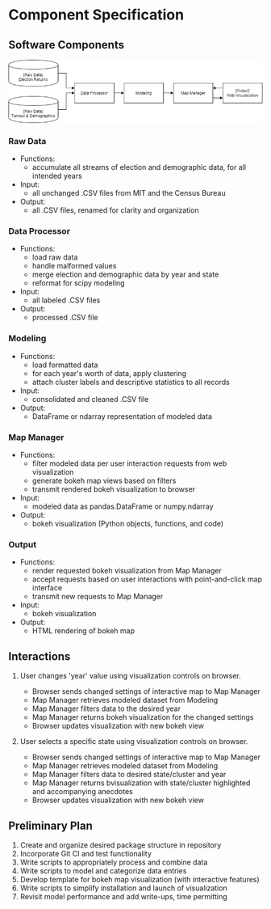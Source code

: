 # Component Specification

## Software Components
![](components.png)

### Raw Data
- Functions: 
    - accumulate all streams of election and demographic data, for all intended years
- Input: 
    - all unchanged .CSV files from MIT and the Census Bureau
- Output: 
    - all .CSV files, renamed for clarity and organization
### Data Processor
- Functions: 
    - load raw data
    - handle malformed values
    - merge election and demographic data by year and state
    - reformat for scipy modeling 
- Input: 
    - all labeled .CSV files
- Output: 
    - processed .CSV file
### Modeling
- Functions: 
    - load formatted data
    - for each year's worth of data, apply clustering
    - attach cluster labels and descriptive statistics to all records
- Input: 
    - consolidated and cleaned .CSV file
- Output: 
    - DataFrame or ndarray representation of modeled data 
### Map Manager
- Functions: 
    - filter modeled data per user interaction requests from web visualization
    - generate bokeh map views based on filters
    - transmit rendered bokeh visualization to browser
- Input: 
    - modeled data as pandas.DataFrame or numpy.ndarray
- Output: 
    - bokeh visualization (Python objects, functions, and code) 
### Output
- Functions:
    - render requested bokeh visualization from Map Manager
    - accept requests based on user interactions with point-and-click map interface
    - transmit new requests to Map Manager
- Input: 
    - bokeh visualization
- Output: 
    - HTML rendering of bokeh map 

## Interactions
1. User changes 'year' value using visualization controls on browser.
    - Browser sends changed settings of interactive map to Map Manager
    - Map Manager retrieves modeled dataset from Modeling
    - Map Manager filters data to the desired year
    - Map Manager returns bokeh visualization for the changed settings
    - Browser updates visualization with new bokeh view
    
2. User selects a specific state using visualization controls on browser.
    - Browser sends changed settings of interactive map to Map Manager
    - Map Manager retrieves modeled dataset from Modeling
    - Map Manager filters data to desired state/cluster and year 
    - Map Manager returns bvisualization with state/cluster highlighted and accompanying anecdotes
    - Browser updates visualization with new bokeh view

## Preliminary Plan 
1. Create and organize desired package structure in repository
2. Incorporate Git CI and test functionality
3. Write scripts to appropriately process and combine data
4. Write scripts to model and categorize data entries
5. Develop template for bokeh map visualization (with interactive features)
6. Write scripts to simplify installation and launch of visualization
7. Revisit model performance and add write-ups, time permitting
